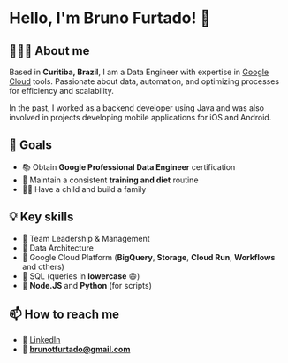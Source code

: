 # Hello, I'm Bruno Furtado! 👋

## 👨🏻‍💻  About me
Based in **Curitiba, Brazil**, I am a Data Engineer with expertise in [Google Cloud](https://cloud.google.com/) tools. Passionate about data, automation, and optimizing processes for efficiency and scalability.

In the past, I worked as a backend developer using Java and was also involved in projects developing mobile applications for iOS and Android.

## 🎯 Goals
- 📚 Obtain **Google Professional Data Engineer** certification
- 💪 Maintain a consistent **training and diet** routine
- 👨‍🍼 Have a child and build a family

## 💡 Key skills
- 🔹 Team Leadership & Management
- 🔹 Data Architecture
- 🔹 Google Cloud Platform (**BigQuery**, **Storage**, **Cloud Run**, **Workflows** and others)
- 🔹 SQL (queries in **lowercase** 😄)
- 🔹 **Node.JS** and **Python** (for scripts)

## 📫 How to reach me
- 💼 [LinkedIn](https://www.linkedin.com/in/brunofurtado/)
- 📧 **brunotfurtado@gmail.com**
